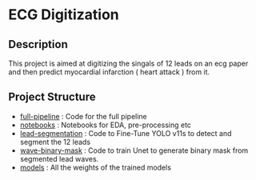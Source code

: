 # ECG Digitization

## Description

This project is aimed at digitizing the singals of 12 leads on an ecg paper and then predict myocardial infarction ( heart attack ) from it.

## Project Structure

  - [full-pipeline](./full-pipeline) : Code for the full pipeline
  - [notebooks](./notebooks) : Notebooks for EDA, pre-processing etc
  - [lead-segmentation](lead-segmentation) : Code to Fine-Tune YOLO v11s to detect and segment the 12 leads
  - [wave-binary-mask](wave-binary-mask) : Code to train Unet to generate binary mask from segmented lead waves.
  - [models](models) : All the weights of the trained models
   